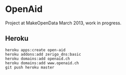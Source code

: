 OpenAid
=======

Project at MakeOpenData March 2013, work in progress.

Heroku
------

    heroku apps:create open-aid
    heroku addons:add zerigo_dns:basic
    heroku domains:add openaid.ch
    heroku domains:add www.openaid.ch
    git push heroku master
